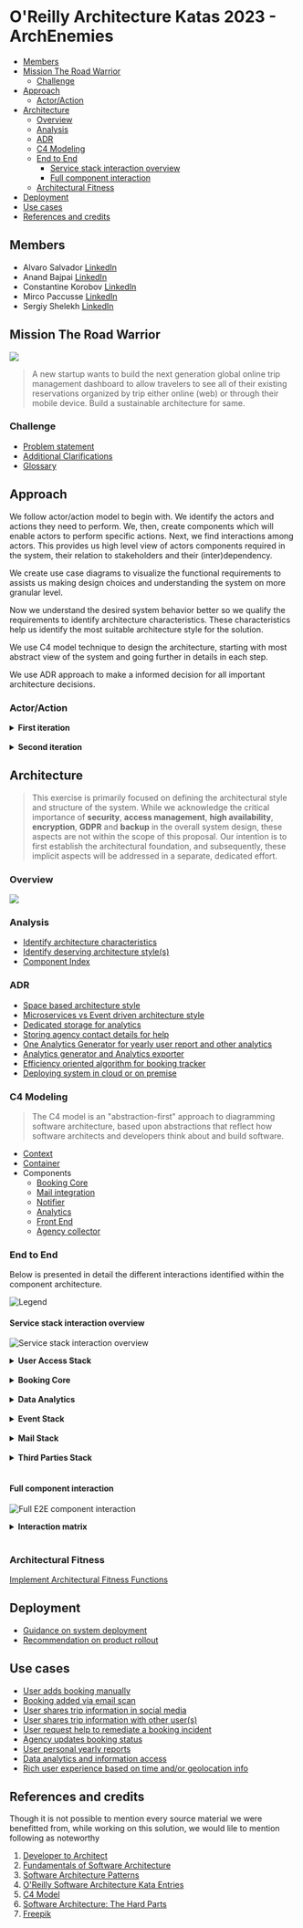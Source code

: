 # O'Reilly Architecture Katas 2023 - ArchEnemies



<!-- vim-markdown-toc GFM -->

- [Members](#members)
- [Mission The Road Warrior](#mission-the-road-warrior)
  - [Challenge](#challenge)
- [Approach](#approach)
  - [Actor/Action](#actoraction)
- [Architecture](#architecture)
  - [Overview](#overview)
  - [Analysis](#analysis)
  - [ADR](#adr)
  - [C4 Modeling](#c4-modeling)
  - [End to End](#end-to-end)
    - [Service stack interaction overview](#service-stack-interaction-overview)
    - [Full component interaction](#full-component-interaction)
  - [Architectural Fitness](#architectural-fitness)
- [Deployment](#deployment)
- [Use cases](#use-cases)
- [References and credits](#references-and-credits)

<!-- vim-markdown-toc -->


## Members

- Alvaro Salvador [LinkedIn](https://www.linkedin.com/in/alvarorafael/)
- Anand Bajpai [LinkedIn](https://www.linkedin.com/in/bajpai-anand)
- Constantine Korobov [LinkedIn](https://www.linkedin.com/in/ckorobov/)
- Mirco Paccusse [LinkedIn](https://www.linkedin.com/in/mirco-paccusse-97525012/)
- Sergiy Shelekh [LinkedIn](https://www.linkedin.com/in/proxitrone/)

## Mission The Road Warrior

![](/assets/logo_road_warrior.png)

> A new startup wants to build the next generation global online trip management dashboard to allow travelers to see all of their existing reservations organized by trip either online (web) or through their mobile device. Build a sustainable architecture for same.


### Challenge

- [Problem statement](./doc/problem.md)
- [Additional Clarifications](./doc/clarification.md)
- [Glossary](./doc/glossary.md)

## Approach

We follow actor/action model to begin with. We identify the actors and actions they need to perform. We, then, create components which will enable actors to perform specific actions. Next, we find interactions among actors. This provides us high level view of actors components required in the system, their relation to stakeholders and their (inter)dependency.

We create use case diagrams to visualize the functional requirements to assists us making design choices and understanding the system on more granular level.

Now we understand the desired system behavior better so we qualify the requirements to identify architecture characteristics. These characteristics help us identify the most suitable architecture style for the solution.

We use C4 model technique to design the architecture, starting with most abstract view of the system and going further in details in each step.

We use ADR approach to make a informed decision for all important architecture decisions.

### Actor/Action

<details><summary><b>First iteration</b></summary>

![](./doc/approach/actor_action_base.png)

</details><br>

<details><summary><b>Second iteration</b></summary>

![](./doc/approach/actor-action.svg)

</details>

## Architecture

> This exercise is primarily focused on defining the architectural style and structure of the system. While we acknowledge the critical importance of **security**, **access management**, **high availability**, **encryption**, **GDPR** and **backup** in the overall system design, these aspects are not within the scope of this proposal. Our intention is to first establish the architectural foundation, and subsequently, these implicit aspects will be addressed in a separate, dedicated effort.

### Overview

![](./doc/arch/road-warrior-highlevel.drawio.png)

### Analysis

- [Identify architecture characteristics](./doc/arch-char.md)
- [Identify deserving architecture style(s)](./doc/arch-style.md)
- [Component Index](./doc/components.md)

### ADR

- [Space based architecture style](/doc/adr/0001-arch-style-space-based.md)
- [Microservices vs Event driven architecture style](/doc/adr/0002-arch-style-microservices-vs-event-driven.md)
- [Dedicated storage for analytics](/doc/adr/0003-dedicated-db-for-analytics-usage.md)
- [Storing agency contact details for help](/doc/adr/0004-store-agency-contact-for-help.md)
- [One Analytics Generator for yearly user report and other analytics](/doc/adr/0005-data-reporter-and-analytics-generator.md)
- [Analytics generator and Analytics exporter](/doc/adr/0006-analytics-generator-and-analytics-exporter.md)
- [Efficiency oriented algorithm for booking tracker](/doc/adr/0007-efficient-oriented-algorithm-for-booking-tracker.md)
- [Deploying system in cloud or on premise](/doc/adr/0008-deploying-system-in-cloud-or-on-premise.md)

### C4 Modeling

> The C4 model is an "abstraction-first" approach to diagramming software architecture, based upon abstractions that reflect how software architects and developers think about and build software.

* [Context](doc/c4/context.md)
* [Container](doc/c4/container.md)
* Components
  * [Booking Core](doc/c4/component-booking-core.md)
  * [Mail integration](doc/c4/component-mail-integration.md)
  * [Notifier](doc/c4/component-notifier.md)
  * [Analytics](doc/c4/component-analytics.md)
  * [Front End](doc/c4/component-front-end.md)
  * [Agency collector](./doc/c4/component-collector-agencies.md)


### End to End

Below is presented in detail the different interactions identified within the component architecture.

![Legend](./doc/arch/hldv2_legend.png)

#### Service stack interaction overview

![Service stack interaction overview](./doc/arch/hldv2_collapsed.png)

<details><summary><b>User Access Stack</b></summary>

![User Access stack](./doc/arch/hldv2_zoomin_useraccess.png)

</details><br>

<details><summary><b>Booking Core</b></summary>

![Booking Core stack](./doc/arch/hldv2_zoomin_bookingcore.png)

</details><br>

<details><summary><b>Data Analytics</b></summary>

![Data Analytics stack](./doc/arch/hldv2_zoomin_dataanalytics.png)

</details><br>

<details><summary><b>Event Stack</b></summary>

![Event stack](./doc/arch/hldv2_zoomin_eventstack.png)

</details><br>

<details><summary><b>Mail Stack</b></summary>

![Mail stack](./doc/arch/hldv2_zoomin_mailintegration.png)

</details><br>


<details><summary><b>Third Parties Stack</b></summary>

![Third Parties stack](./doc/arch/hldv2_zoomin_thirdparty.png)

</details><br>

#### Full component interaction

![Full E2E component interaction](./doc/arch/hldv2_full_interaction_by_id.png)

<details><summary><b>Interaction matrix</b></summary>

| Id  | From_Component | To_Component | Interaction type | Communication Domain | Observations |
| --: | --             | --           | --               | --                   | --           |
| INT-1	 |  End Users	| CDN	| HTTP	| PUBLIC |	Cached on CDN |
| INT-2	 |  CDN	| API Gateway	| HTTP	| PUBLIC |	Refresh content |
| INT-3	 |  API Gateway	| Front End	| HTTP	| PLATFORM INTERNAL |
| INT-4	 |  Booking Engine	| Social Media Connector	REST	| PLATFORM INTERNAL |
| INT-5	 |  API Gateway	| Booking Engine	| HTTP / Streaming	| PLATFORM INTERNAL |
| INT-6	 |  API Gateway	| Notifier	| HTTP / REST	| PLATFORM INTERNAL |
| INT-7	 |  Event Broker |Notifier	Streaming	| PLATFORM INTERNAL |
| INT-8	 |  Mail Poller	| Email Services	| HTTP / IMAP / POP3	| PUBLIC |	Active polling |
| INT-9	 |  Email Services |Mail Listener	SMTP	| PUBLIC |	Passive reception |
| INT-10 | 	Mail Listener	| Mail Filterer	Streaming	| STACK INTERNAL |	Postprocess and filter emails which shall trigger an event |
| INT-11 | 	Mail Poller	| Mail Filterer	Streaming	| STACK INTERNAL |	Postprocess and filter emails which shall trigger an event |
| INT-12 | 	Mail Filterer	| Event Broker	Streaming	| PLATFORM INTERNAL |	Generate events based on mail filtering logic |
| INT-13 | 	Event Broker	| Booking Engine	Event push	| PLATFORM INTERNAL |
| INT-14 | 	Booking Engine	| Event Broker	Event pull	| PLATFORM INTERNAL |
| INT-15 | 	Booking Engine	| Booking storage	| HTTP / REST / GraphQL	| STACK INTERNAL |	CRUD operations |
| INT-16 | 	Booking Engine	| Partners Connector	REST	| PLATFORM INTERNAL |	Request context data for a booking |
| INT-17 | 	Booking Engine	| Booking Trackers	REST	| STACK INTERNAL |	Create tracker tasks |
| INT-18 | 	Data Exporter	| Booking Engine	REST / GraphQL	| PLATFORM INTERNAL |	Read / Import data for analytics |
| INT-19 | 	Data Exporter	| Analytics Storage	Streaming	| STACK INTERNAL |	Store data for analytics |
| INT-20 | 	Event Broker	| Data Exporter	Streaming	| PLATFORM INTERNAL |	Booking events relevant for analytics |
| INT-21 | 	Analytics Generator	| Analytics Storage	Streaming	| STACK INTERNAL |	Import and generation of reports |
| INT-22 | 	Analytics Exporter	| Analytics Storage	Streaming	| STACK INTERNAL |	Read analytics and reports |
| INT-23 | 	Analytics Exporter	| Analytics Users	Streaming	| PUBLIC |	Expose analytics and reports |
| INT-24 | 	Analytics Users	| Analytics Exporter	| HTTP / REST / GraphQL	| PUBLIC |	Consume analytics and reports |
| INT-25 | 	Agencies Connectors	| Travel Agencies	| HTTP / REST	| PUBLIC |	Retrieve booking status |
| INT-26 | 	GDS Connectors	GDS	| HTTP / REST	| PUBLIC |	Retrieve booking status |
| INT-27 | 	Booking Trackers	| Agencies Connectors	REST	| PLATFORM INTERNAL |	Request booking status update |
| INT-28 | 	Booking Trackers	| GDS Connectors	REST	| PLATFORM INTERNAL |	Request booking status update |
| INT-29 | 	Booking Trackers	| Event Broker	Streaming	| PLATFORM INTERNAL |	Booking event |
| INT-30 | 	Social Media Connector	| Social Media	| HTTP / REST	| PUBLIC |	Share booking info |
| INT-31 | 	Partners Connector	| Partners	| HTTP / REST	| PUBLIC |	Get complementary info to support location based features |

</details><br>


### Architectural Fitness

[Implement Architectural Fitness Functions](./doc/arch-fitness.md)

## Deployment

- [Guidance on system deployment](./doc/deployment.md)
- [Recommendation on product rollout](./doc/rollout.md)

## Use cases

- [User adds booking manually](./doc/use_cases/user_add_booking_manually.md)
- [Booking added via email scan](./doc/use_cases/booking_added_via_email_scan.md)
- [User shares trip information in social media](./doc/use_cases/user_share_trip_on_social_media.md)
- [User shares trip information with other user(s) ](./doc/use_cases/user_share_with_other_user.md)
- [User request help to remediate a booking incident](./doc/use_cases/user_request_help.md)
- [Agency updates booking status](./doc/use_cases/agency_updates_booking_status.md)
- [User personal yearly reports](./doc/use_cases/user_yearly_report.md)
- [Data analytics and information access](/doc/use_cases/analytics_and_reporting.md)
- [Rich user experience based on time and/or geolocation info](./doc/use_cases/rich_user_experience.md)

## References and credits

Though it is not possible to mention every source material we were benefitted from, while working on this solution, we would lile to mention following as noteworthy

1. [Developer to Architect](https://www.developertoarchitect.com/)
2. [Fundamentals of Software Architecture](https://www.oreilly.com/library/view/fundamentals-of-software/9781492043447/)
3. [Software Architecture Patterns](https://www.oreilly.com/library/view/software-architecture-patterns/9781491971437/)
4. [O'Reilly Software Architecture Kata Entries](https://github.com/tekiegirl/SoftwareArchitectureResources/blob/main/Resources/OReillyKata.md)
5. [C4 Model](https://c4model.com/)
6. [Software Architecture: The Hard Parts](https://learning.oreilly.com/library/view/software-architecture-the/9781492086888/)
7. [Freepik](https://www.freepik.com/)
